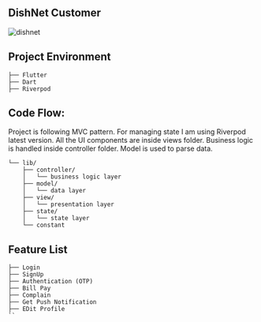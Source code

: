 ## DishNet Customer

![dishnet](https://user-images.githubusercontent.com/108749310/216901298-d83105bd-6cb5-4699-95f2-f469871cd5bf.png)

## Project Environment
```
├── Flutter
├── Dart
├── Riverpod
```
## Code Flow:
Project is following MVC pattern. For managing state I am using Riverpod latest version. All the UI components are inside views folder. Business logic is handled inside controller folder. Model is used to parse data.

```
└── lib/
    ├── controller/
    │   └── business logic layer
    ├── model/
    │   └── data layer
    ├── view/
    │   └── presentation layer
    ├── state/
    │   └── state layer
    └── constant
```
## Feature List
```
├── Login
├── SignUp
├── Authentication (OTP)  
├── Bill Pay
├── Complain
├── Get Push Notification
├── EDit Profile 
``
